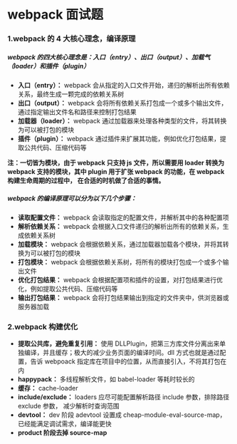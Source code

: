 # webpack 面试题

### 1.webpack 的 4 大核心理念，编译原理

##### webpack 的四大核心理念是：入口（entry）、出口（output）、加载气（loader）和插件（plugin）

- **入口（entry）：** webpack 会从指定的入口文件开始，递归的解析出所有依赖关系，最终生成一颗完成的依赖关系树
- **出口（output）：** webpack 会将所有依赖关系打包成一个或多个输出文件，通过指定输出文件名和路径来控制打包结果
- **加载器（loader）：** webpack 通过加载器来处理各种类型的文件，将其转换为可以被打包的模块
- **插件（plugin）：** webpack 通过插件来扩展其功能，例如优化打包结果，提取公共代码、压缩代码等

**注：一切皆为模块，由于 webpack 只支持 js 文件，所以需要用 loader 转换为 webpack 支持的模块，其中 plugin 用于扩张 webpack 的功能，在 webpack 构建生命周期的过程中， 在合适的时机做了合适的事情。**

##### webpack 的编译原理可以分为以下几个步骤：

- **读取配置文件：** webpack 会读取指定的配置文件，并解析其中的各种配置项
- **解析依赖关系：** webpack 会根据入口文件递归的解析出所有的依赖关系，生成依赖关系树
- **加载模块：** webpack 会根据依赖关系，通过加载器加载各个模块，并将其转换为可以被打包的模块
- **打包模块：** webpack 会根据依赖关系树，将所有的模块打包成一个或多个输出文件
- **优化打包结果：** webpack 会根据配置项和插件的设置，对打包结果进行优化，例如提取公共代码、压缩代码等
- **输出打包结果：** webpack 会将打包结果输出到指定的文件夹中，供浏览器或服务器加载

### 2.webpack 构建优化

- **提取公共库，避免重复引用：** 使用 DLLPlugin，把第三方库文件分离出来单独编译，并且缓存；极大的减少业务页面的编译时间。dll 方式也就是通过配置，告诉 webpoack 指定库在项目中的位置，从而直接引入，不将其打包在内
- **happypack：** 多线程解析文件，如 babel-loader 等耗时较长的
- **缓存：** cache-loader
- **include/exclude：** loaders 应尽可能配置解析路径 include 参数，排除路径 exclude 参数， 减少解析时查询范围
- **devtool：** dev 阶段 adevtool 设置成 cheap-module-eval-source-map，已经能满足调试需求，编译能更快
- **product 阶段去掉 source-map**
